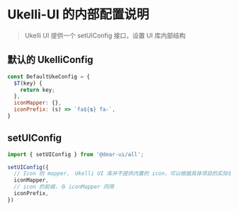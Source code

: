 # Ukelli-UI 的内部配置说明

> Ukelli UI 提供一个 setUIConfig 接口，设置 UI 库内部结构

## 默认的 UkelliConfig

```js
const DefaultUkeConfig = {
  $T(key) {
    return key;
  },
  iconMapper: {},
  iconPrefix: (s) => `fa${s} fa-`,
}
```

## setUIConfig

```jsx static
import { setUIConfig } from '@dear-ui/all';

setUIConfig({
  // Icon 的 mapper， Ukelli UI 库并不提供内置的 icon，可以根据具体项目的实际使用来决定使用的 icon 库
  iconMapper,
  // icon 的前缀，与 iconMapper 同用
  iconPrefix,
})
```
